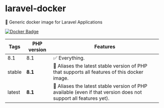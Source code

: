 # laravel-docker
🐳 Generic docker image for Laravel Applications

[![Docker Badge](https://img.shields.io/docker/pulls/lorisleiva/laravel-docker)](https://hub.docker.com/r/lorisleiva/laravel-docker/)


| Tags | PHP version | Features |
| - | - | - |
| 8.1 | 8.1 | ✅ Everything. |
| stable | **8.1** | 🔗 Aliases the latest stable version of PHP that supports all features of this docker image.  |
| latest | **8.1** | 🔗 Aliases the latest stable version of PHP available (even if that version does not support all features yet). |
